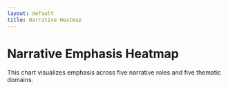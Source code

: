 ```yaml
---
layout: default
title: Narrative Heatmap
---
```


# Narrative Emphasis Heatmap

This chart visualizes emphasis across five narrative roles and five thematic domains.


